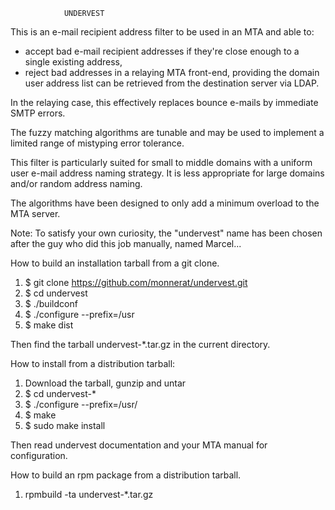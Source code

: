 				UNDERVEST

This is an e-mail recipient address filter to be used in an MTA and able to:

- accept bad e-mail recipient addresses if they're close enough to a single
existing address,
- reject bad addresses in a relaying MTA front-end, providing the domain user
address list can be retrieved from the destination server via LDAP.
 
In the relaying case, this effectively replaces bounce e-mails by immediate
SMTP errors.

The fuzzy matching algorithms are tunable and may be used to implement a
limited range of mistyping error tolerance.

This filter is particularly suited for small to middle domains with a uniform
user e-mail address naming strategy. It is less appropriate for large domains
and/or random address naming.

The algorithms have been designed to only add a minimum overload to the MTA
server.


Note: To satisfy your own curiosity, the "undervest" name has been chosen after
the guy who did this job manually, named Marcel...


How to build an installation tarball from a git clone.

1. $ git clone https://github.com/monnerat/undervest.git
2. $ cd undervest
3. $ ./buildconf
4. $ ./configure --prefix=/usr
5. $ make dist

Then find the tarball undervest-*.tar.gz in the current directory.


How to install from a distribution tarball:

1. Download the tarball, gunzip and untar
2. $ cd undervest-*
3. $ ./configure --prefix=/usr/
4. $ make
5. $ sudo make install

Then read undervest documentation and your MTA manual for configuration.


How to build an rpm package from a distribution tarball.

1. rpmbuild -ta undervest-*.tar.gz
